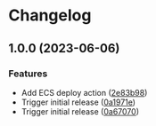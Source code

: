 # Changelog

## 1.0.0 (2023-06-06)


### Features

* Add ECS deploy action ([2e83b98](https://github.com/oslokommune/composite-actions/commit/2e83b986115bcc0940c064c27a6593579655948c))
* Trigger initial release ([0a1971e](https://github.com/oslokommune/composite-actions/commit/0a1971e2143acc3ae01c8f20f5405a707426099e))
* Trigger initial release ([0a67070](https://github.com/oslokommune/composite-actions/commit/0a670707174238822c0655176eac3f0a4f15f4f9))
